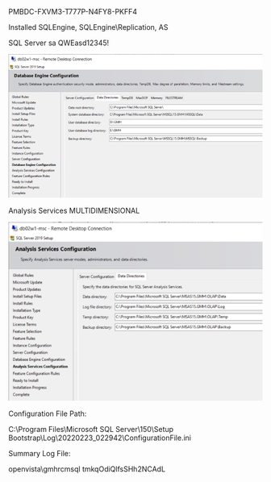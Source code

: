 PMBDC-FXVM3-T777P-N4FY8-PKFF4

Installed SQLEngine, SQLEngine\Replication, AS

SQL Server sa QWEasd12345!

![image.png](/.attachments/image-749d4894-4a23-408a-8e48-0cd67ca49caf.png)

Analysis Services MULTIDIMENSIONAL

![image.png](/.attachments/image-c7f3665f-19e6-426a-8135-73339cfeb1fb.png)

Configuration File Path:

C:\Program Files\Microsoft SQL Server\150\Setup Bootstrap\Log\20220223_022942\ConfigurationFile.ini

Summary Log File:

openvista\gmhrcmsql tmkqOdiQlfsSHh2NCAdL
